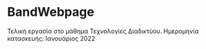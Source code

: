 # BandWebpage
Τελική εργασία στο μάθημα Τεχνολογίες Διαδικτύου.
Ημερομηνία κατασκευής: Ιανουάριος 2022 
